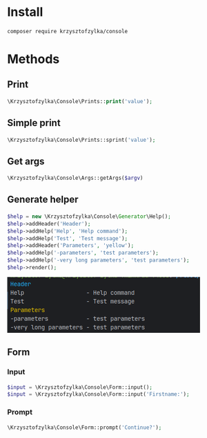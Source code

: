 # Install
```bash
composer require krzysztofzylka/console
```

# Methods
## Print
```php
\Krzysztofzylka\Console\Prints::print('value');
```
## Simple print
```php
\Krzysztofzylka\Console\Prints::sprint('value');
```
## Get args
```php
\Krzysztofzylka\Console\Args::getArgs($argv)
```
## Generate helper

```php
$help = new \Krzysztofzylka\Console\Generator\Help();
$help->addHeader('Header');
$help->addHelp('Help', 'Help command');
$help->addHelp('Test', 'Test message');
$help->addHeader('Parameters', 'yellow');
$help->addHelp('-parameters', 'test parameters');
$help->addHelp('-very long parameters', 'test parameters');
$help->render();
```
<img src="resources/help.png">

## Form

### Input
```php
$input = \Krzysztofzylka\Console\Form::input();
$input = \Krzysztofzylka\Console\Form::input('Firstname:');
```

### Prompt
```php
\Krzysztofzylka\Console\Form::prompt('Continue?');
```